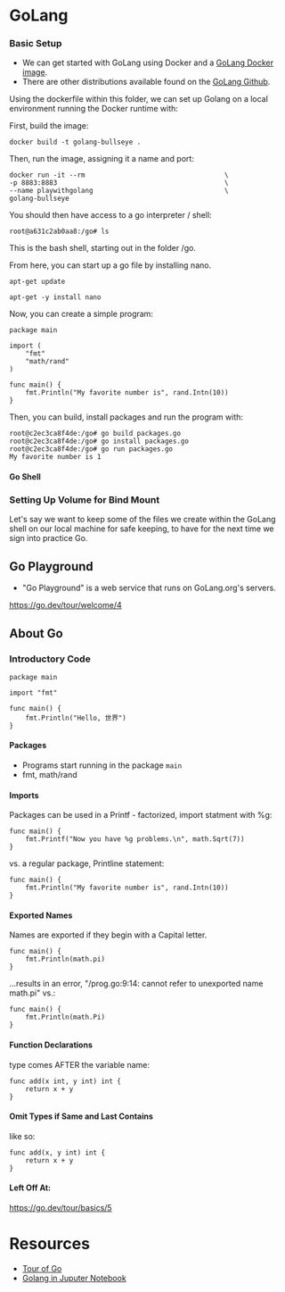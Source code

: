 # GoLang

### Basic Setup

* We can get started with GoLang using Docker and a [GoLang Docker image](https://hub.docker.com/_/golang).
* There are other distributions available found on the [GoLang Github](https://github.com/docker-library/golang/tree/dbdde931579e4a3d446b17167c67f573658d6989/1.17).

Using the dockerfile within this folder, we can set up Golang on a local environment running the Docker runtime with:

First, build the image:

```
docker build -t golang-bullseye .
```
Then, run the image, assigning it a name and port:
```
docker run -it --rm                                   \
-p 8883:8883                                          \
--name playwithgolang                                 \
golang-bullseye
```
You should then have access to a go interpreter / shell:

```
root@a631c2ab0aa8:/go# ls
```

This is the bash shell, starting out in the folder /go.

From here, you can start up a go file by installing nano.

```
apt-get update

apt-get -y install nano
```
Now, you can create a simple program:

```
package main

import (
	"fmt"
	"math/rand"
)

func main() {
	fmt.Println("My favorite number is", rand.Intn(10))
}
```
Then, you can build, install packages and run the program with:

```
root@c2ec3ca8f4de:/go# go build packages.go
root@c2ec3ca8f4de:/go# go install packages.go
root@c2ec3ca8f4de:/go# go run packages.go
My favorite number is 1
```

#### Go Shell


### Setting Up Volume for Bind Mount

Let's say we want to keep some of the files we create within the GoLang shell on our local machine for safe keeping, to have for the next time we sign into practice Go.
## Go Playground

* "Go Playground" is a web service that runs on GoLang.org's servers.

https://go.dev/tour/welcome/4
## About Go

### Introductory Code

```
package main

import "fmt"

func main() {
	fmt.Println("Hello, 世界")
}
```
#### Packages

* Programs start running in the package ```main```
* fmt, math/rand

####  Imports

Packages can be used in a Printf - factorized, import statment with %g:

```
func main() {
	fmt.Printf("Now you have %g problems.\n", math.Sqrt(7))
}
```
vs. a regular package, Printline statement:

```
func main() {
	fmt.Println("My favorite number is", rand.Intn(10))
}
```

#### Exported Names

Names are exported if they begin with a Capital letter.

```
func main() {
	fmt.Println(math.pi)
}
```
...results in an error, "/prog.go:9:14: cannot refer to unexported name math.pi" vs.:

```
func main() {
	fmt.Println(math.Pi)
}
```

#### Function Declarations

type comes AFTER the variable name:

```
func add(x int, y int) int {
	return x + y
}
```

#### Omit Types if Same and Last Contains

like so:

```
func add(x, y int) int {
	return x + y
}
```


#### Left Off At:

https://go.dev/tour/basics/5



# Resources

* [Tour of Go](https://go.dev/tour/welcome/1)
* [Golang in Juputer Notebook](https://levelup.gitconnected.com/running-golang-on-jupyter-notebook-f7f9fba37812)